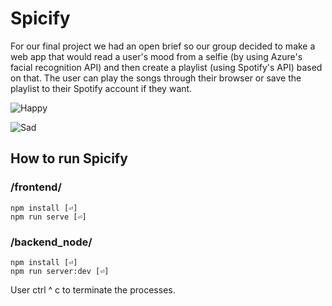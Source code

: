 # Spicify

For our final project we had an open brief so our group decided to make a web app that would read a user's mood from a selfie (by using Azure's facial recognition API) and then create a playlist (using Spotify's API) based on that. The user can play the songs through their browser or save the playlist to their Spotify account if they want.

![Happy](https://user-images.githubusercontent.com/48181178/91714836-720ebb80-eb84-11ea-954d-4346b9fe1d81.png)

![Sad](https://user-images.githubusercontent.com/48181178/91714840-7509ac00-eb84-11ea-90fc-565e156b01f2.png)

## How to run Spicify

### /frontend/

```
npm install [⏎]
npm run serve [⏎]
```

### /backend_node/

```
npm install [⏎]
npm run server:dev [⏎]
```

User ctrl ^ c to terminate the processes.

